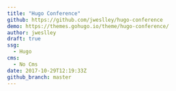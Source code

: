 ```yaml
---
title: "Hugo Conference"
github: https://github.com/jweslley/hugo-conference
demo: https://themes.gohugo.io/theme/hugo-conference/
author: jweslley
draft: true
ssg:
  - Hugo
cms:
  - No Cms
date: 2017-10-29T12:19:33Z
github_branch: master
---
```


